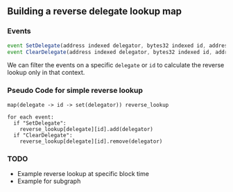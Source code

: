 ## Building a reverse delegate lookup map

### Events

```js
event SetDelegate(address indexed delegator, bytes32 indexed id, address indexed delegate);
event ClearDelegate(address indexed delegator, bytes32 indexed id, address indexed delegate);
```

We can filter the events on a specific `delegate` or `id` to calculate the reverse lookup only in that context.

### Pseudo Code for simple reverse lookup

```
map(delegate -> id -> set(delegator)) reverse_lookup

for each event:
  if "SetDelegate":
    reverse_lookup[delegate][id].add(delegator)
  if "ClearDelegate":
    reverse_lookup[delegate][id].remove(delegator)
```

### TODO
- Example reverse lookup at specific block time
- Example for subgraph